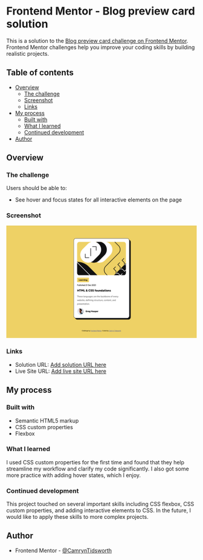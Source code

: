# Frontend Mentor - Blog preview card solution

This is a solution to the [Blog preview card challenge on Frontend Mentor](https://www.frontendmentor.io/challenges/blog-preview-card-ckPaj01IcS). Frontend Mentor challenges help you improve your coding skills by building realistic projects. 

## Table of contents

- [Overview](#overview)
  - [The challenge](#the-challenge)
  - [Screenshot](#screenshot)
  - [Links](#links)
- [My process](#my-process)
  - [Built with](#built-with)
  - [What I learned](#what-i-learned)
  - [Continued development](#continued-development)
- [Author](#author)

## Overview

### The challenge

Users should be able to:

- See hover and focus states for all interactive elements on the page

### Screenshot

![](assets/images/screenshot.png/)

### Links

- Solution URL: [Add solution URL here](https://your-solution-url.com)
- Live Site URL: [Add live site URL here](https://your-live-site-url.com)

## My process

### Built with

- Semantic HTML5 markup
- CSS custom properties
- Flexbox

### What I learned

I used CSS custom properties for the first time and found that they help streamline my workflow and clarify my code significantly. I also got some more practice with adding hover states, which I enjoy. 

### Continued development

This project touched on several important skills including CSS flexbox, CSS custom properties, and adding interactive elements to CSS. In the future, I would like to apply these skills to more complex projects.

## Author

- Frontend Mentor - [@CamrynTidsworth](https://www.frontendmentor.io/profile/CamrynTidsworth)
